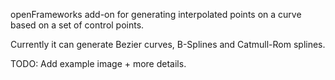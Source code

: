 openFrameworks add-on for generating interpolated points on a curve based on a set of control points.

Currently it can generate Bezier curves, B-Splines and Catmull-Rom splines.

TODO: Add example image + more details.
